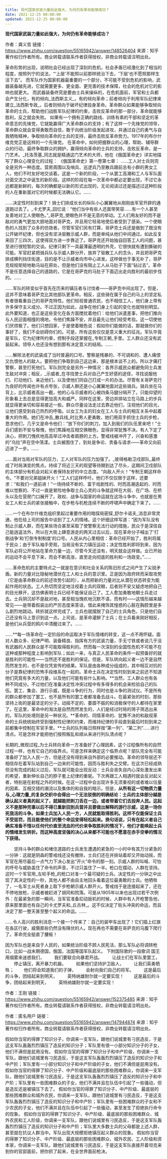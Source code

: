 ```yaml
---
title: 现代国家武装力量如此强大，为何仍有革命能够成功？
date: 2021-12-25 00:00:00
updated: 2021-12-25 00:00:00
---
```



**现代国家武装力量如此强大，为何仍有革命能够成功？**

作者：龚义哲
链接：https://www.zhihu.com/question/55165942/answer/148526404
来源：知乎
著作权归作者所有。商业转载请联系作者获得授权，非商业转载请注明出处。

革命形势的出现，说明社会已经出现了深刻的危机，社会矛盾已经激化到了相当的程度，按照列宁的说法，“‘上层’不能照以前那样统治下去，‘下层’也不愿照那样生活下去”。
而军队作为国家机器最重要的一个部分，不可能不受到危机的影响，武器装备越先进，它就需要更多、更全面、更完善的技术保障，社会的危机对它的影响也就更大。
而武器装备终究是要由士兵来操纵的，在危机面前，军官和士兵都会产生分化，有的倾向_法西斯主义_，有的倾向革命；前者倾向于利用军队纪律来建立_法西斯专政_，后者则倾向于破坏纪律投身革命。革命群众如果能够争取倾向革命的士兵，帮助他们战胜军队纪律的约束，击败反革命的那一部分，革命就能够胜利，反之就会失败。
如果有一个拥有正确的路线、训练有素的干部和坚定的革命意志的先锋党，它就能赢得广大革命群众的支持；有了这样一个先锋党的领导，革命群众就会变得勇敢而自信，敢于向统治阶级发起进攻，并通过自己的勇气与自我牺牲精神，争取倾向革命的士兵的支持，最终击败反革命势力。1917年的布尔什维克党正是这样的一个先锋党。
在革命中，如何把握群众的心理，帮助、辅导群众的行动，最终争取群众的拥护，赢得倾向革命的士兵的支持，击败反革命，是一门艺术。_托洛茨基_同志就是精通这门艺术的大师，他在《俄国革命史》详实地描写了群众心理变化的过程：
《俄国革命史》第一卷第七章：
……工人对士兵则完全是另外一种态度。营房周围以及哨兵、巡逻兵乃至散兵跟前总有小群的男女工人，他们不时友好地交谈着。这是一个新的阶段，一个从罢工高潮和工人与军队面对面交流之中诞生的新阶段。这样的阶段在每一次革命中都必定要出现，不过它永远都是新鲜的，每次的确都是以新的形式出现的，无论阅读过还是描述过这种阶段的人在重新面对它的时候都无法确认它。……

……决定性时刻到来了！骑士们排成长长的纵队小心翼翼地从刚刚由军官开辟的通道跑过去了。_卡尤罗夫_回忆说：“他们当中有些人还面带笑容……有一个人甚至友善地对工人使眼色。”_哥萨克_使眼色并不是无意的举动。工人们用友好的而不是敌对的勇气更加大胆地面对哥萨克，并且用它轻易地使后者受到了感染。一个使眼色的人找到了众多的仿效者。尽管军官们另有打算，哥萨克士兵还是做到了既没有公开破坏纪律，但也没有坚决驱散示威人群，而是单纯从他们中间通过。如此反复来回了三四次，这使得双方进一步靠近了。哥萨克还开始独自回答工人的问题，甚至进行很短暂的交谈。纪律只剩下一具最薄最透明的外壳，它很快就有遭到撕破的可能。军官赶紧把骑兵队与示威人群分开，放弃了驱散工人的念头，并且把哥萨克排成横列挡住街道，目的是不让示威者向市中心进发。这样做也于事无补了，哥萨克规规矩矩地勒马站在原处，但是他们没有阻止工人从马肚子下面“钻过去”。革命不是任意选择自己的道路的，它是在哥萨克的马肚子下面迈出走向胜利的最初步伐的。……

……军队的转变似乎首先在历来的镇压者与讨伐者——哥萨克中间出现了。但是，这并不意味着哥萨克比其他部队更革命。相反，这些骑在属于自己的马上的坚定私有者很看重自己的哥萨克特性。他们轻视普通农民，也不相信工人，他们身上带有许多保守主义成分。不过正因为如此，战争在他们身上引起的变化也就特别明显。此外要知道，也正是这些变化在各方面搅扰着他们：给他们派遣差事，把他们推向与人民迎面相撞的境地，令他们焦躁不安，并且最先让他们经受考验。这一切使他们厌烦极了。他们只想回家，于是使着眼色说：假如你们能做的话，那就做你们的事好了，我们不会妨碍你们的。可是，所有这些仅仅是意义重大的征兆。军队毕竟是军队，它为纪律所约束，控制手段还掌握在_专制王朝_手里。工人群众还没有武装起来。领导人也还没有想到那有决定意义的结局。……

……解除法老的武装成了当时普遍的口号。警察是残暴的、不可调和的、遭人痛恨又仇恨他人的敌人。要把他们争取到自己这边来，那是根本谈不上的。所以才痛打警察，甚至打死他们。军队则完全是另外一种情况：各界示威民众都避免同士兵发生敌对冲突；相反，_示威者_在寻找使士兵对自己产生好感的途径，寻找说服他们、打动他们、亲近他们，以及使他们同自己打成一片的办法。尽管有关哥萨克行为良好的传闻也许有点夸张，示威人群还是小心翼翼地面对这些骑兵。骑兵坐在马背上，比示威者高出一截，他的心与示威者的心被四条马腿分隔开了。只能仰望的形象看上去总是显得更加高大和威严。同样在这里，旁边并排站立在马路上的步兵就显得更亲切和容易接近一些。群众尽量设法走过去靠近他们，注视他们的目光，让他们感受到自己热烈的呼吸。以女工为主的妇女在工人与士兵的相互关系中起着重大的作用。她们在冲击_散兵线_时比男人更勇敢，她们用双手抓住士兵的步枪，恳求他们，几乎又是命令他们：“放下你们的刺刀，加入到我们的队伍里来吧！”士兵们感到不安与惭愧，他们焦躁地互相交换眼色，显得非常犹豫不决。有人下定了决心，把刺刀愧疚地高高举过冲击者肩膀的上方。警戒线被冲开了，兴奋和感激的“乌拉”声在空中荡漾。士兵被围住了，到处是争论、责备与请求——革命又向前迈进了一步。……

……面对当局对军队的压力，工人对军队的压力加强了。_彼得格勒卫戍部队_最终成了时局演变的焦点。持续了将近三天的观望等待期到达了尽头，这期间卫戍部队的主体部分有机会对起义者保持友好的中立态度。“向敌人开火！”专制王朝这样命令。“不要对兄弟姐妹开火！”工人们这样呼吁。他们不仅仅限于这样，还要求：“和我们一道前进！”一场持续不断的、富于戏剧性的、时而高潮迭起的、时而难以觉察的、不过一直是冒险地争取士兵心灵的斗争就这样在大街、在广场、在桥头以及在营房门口展开了。政权、战争与国家的命运就在这场斗争中，也就是在男女工人和士兵的紧张接触中，在步枪与机枪连续不断的呼啸声中确定下来了。……

……一个在布尔什维克组织里起过重要作用的暗探局密探_舒尔卡诺夫_消息非常灵通，他在给上司的报告中谈到了工人的情绪。这个奸细这样写道：“因为军队没有制止示威人群，而在某些场合甚至采取了使警察无法行动的措施，民众于是深信自己能逍遥法外，所以在大街上肆意游走的两天过去以后，现在革命分子喊出了‘打倒战争’和‘打倒专制制度’的口号。人民从内心里相信：革命已经开始了，胜利将属于民众；由于军队袖手旁观，当局没有实力镇压运动；决定性胜利即将到来，因为军队必将公开地站在革命力量一边，尽管今天还没有，明天就会这样做。业已开始的运动不会平息下来，而会不断高涨，直至走向彻底的胜利和一场政变。”……

……革命危机的主要特点之一就是在意识和社会关系的陈旧形式之间产生了尖锐矛盾。新的力量对比隐秘地潜伏在工人和士兵的意识里。正是因为政府转而采取攻势（它是由革命群众的前述攻势引起的），从而把新的力量对比从潜在状态转变为能起作用的状态。工人热切而坚定地注视着士兵的双眼，后者则不安又疑虑地把自己的目光移开，这仿佛表明士兵已经不能保证自己了。工人愈加勇敢地朝士兵走过去。士兵阴沉却不是敌对地，甚至相当愧疚地沉默不语，而有时——这情形越来越常见——是带着假装出的严厉态度来答话，借此来掩饰其惶惑的心脏在胸腔里是多么剧烈地跳动。转折就这样完成了。士兵也就摆脱了自己的士兵角色，只是他们自己还没有马上意识到这一点。上司说，是革命灌醉了士兵；在士兵看来刚好相反，是他们从兵营的鸦片中清醒过来了。……

……**每一场革命在一定阶段的命运取决于军队情绪的转变，这一点不用怀疑。面对人数众多、纪律严明、装备精良、指挥有方的武装力量，手无寸铁或者说几乎没有武器的人民群众是不可能取得胜利的。然而每一次深刻的全国性危机不可能不在这种或那种程度上影响到军队；如此一来，与真正人民革命的条件一起预备好的就是胜利的可能性——当然还不是胜利的保证。但是，军队转向起义者一边不是自然而然发生的，也不是仅凭宣传的结果。军队是由各种成分组成的，其中相互对抗的分子是靠纪律的恐怖手段维系在一起的。革命士兵在决定性时刻到来之前还不知道他们究竟有多大的力量，以及他们可能有些什么影响。**当然，工人群众也有各种不同成分。不过他们在准备决定性冲突过程中有多得多的机会来检验自己的队伍。罢工、集会、游行示威，既是斗争的行为，同时也是斗争的测试仪。不是所有的群众都参加了罢工，也不是所有的罢工者都准备去战斗。在最紧张的时刻，那些坚持上街的是最坚定的分子。动摇不定的、萎靡不振的和消极保守的人都待在家里了。在这里，革命中的淘汰是自然而然发生的，人们是经过时局的筛子筛选出来的。军队的处境则是另一种状况。**革命的、同情革命的、犹豫不决的和敌视革命的士兵统统始终受到强制性纪律的约束，而维持纪律的手段直到最后时刻到来之前都集中控制在军官手里。**士兵的队列每日照样按“第一列”、“第二列”……进行清点。可是怎样才能把他们按照叛乱和顺从来进行列队清点呢？

长期的_微观过程_为士兵转向革命一方准备好了心理因素，这个过程像所有的自然过程一样，也有它自己的临界点。可是怎样来确定这个临界点呢？部队完全有可能准备好了加入人民一方，但是还没有得到来自外部的必要推动。革命的领导层还不相信存在着军队站到自己一边来的可能性，因而与胜利失之交臂。在这次已经成熟但没有完成的起义过后，军队就可能会出现反动：士兵会丧失自内心深处激发出来的希望，重新伸长自己的脖子套上纪律的重轭。下次再跟工人相遇时就会反对起义者，特别是在射程之外的时候。在这一过程中会出现许多无须重视的或者难以估量的因素、互相交错的潮流以及集体的和自我的暗示。但是，**从所有这一切物质力量与_心理力量_的复杂交织中会得出一个无法驳倒的明确结论：士兵的主体部分越是确认起义者真的起义了，就越能把刺刀丢在一边，或者带着它们去投奔人民。这起义不是那种完事以后不得已重新回到兵营并且要做出解释的游行示威，这是一场你死我活的斗争。如果士兵加入人民一方，人民就能取得胜利。这样不仅能保证士兵不受惩罚，而且能使他们的整个命运变得轻松起来。换句话说，只有在起义者自己确实准备不惜以任何代价直至流血的代价来争取胜利的情况下，他们才能唤起士兵的情绪发生转折。而这种高度坚强的决心从来都不可能也不愿意在赤手空拳的情况下获得。**

　　坚持斗争的群众和堵住道路的士兵发生遭遇的紧急的一小时中有其万分紧急的一分钟：这就是阴森的警戒线还没有撤除，士兵们还在并排站着却又开始动摇，而军官在用尽最后一点气力下决心发出“开火”命令的那一刻。示威人群的叫喊、可怕的呼号与威胁盖住了命令的声音，不过只盖住了一半。枪口在摆动，人群在坚持。这时一个军官用_左轮手枪_的枪口对准一个最可疑的士兵。决定性的一分钟之中出现了其决定性的一秒，其他人都不由自主地回头看着这位最勇敢的士兵。他牺牲了，一名军士从死者身上取下步枪朝示威人群开火。警戒线于是连接起来了，还在不停地放枪，示威者被赶进了胡同和院落。可是从1905年以来也出现过若干次例外：在最紧急的那一瞬间，当军官准备扣动扳机的时候，人群中有人开枪警告他，原来那里面也有自己的卡尤罗夫和_丘古林_。这不仅决定了街头冲突的命运，而且决定了那一整天甚至整个起义的命运。……

……令人高兴的胜利消息一个接一个传来了：自己的装甲车出现了！它们插上红旗在各区行驶，威慑那些仍然没有降伏的人。现在再也不需要在哥萨克的马腹下爬行了。革命完全挺直了腰板！

因为军队也是来自于人民的，如果统治阶级不顾人民死活，那么军队必将调转枪口，比如一战末期德国，俄国，法国等国军队起义。
下附国际歌的一段歌词
国王用烟雾来迷惑我们，
　　我们要联合向暴君开战。
　　让战士们在军队里罢工，
　　停止镇压，离开暴力机器。
　　如果他们坚持护卫敌人，
　　让我们英勇牺牲；
　　他们将会知道我们的子弹，
　　会射向我们自己的将军。
　　这是最后的斗争，团结起来到明天，
　　英特纳雄耐尔就一定要实现！
　　这是最后的斗争，团结起来到明天，
　　英特纳雄耐尔就一定要实现！

作者：王刚
链接：https://www.zhihu.com/question/55165942/answer/152375485
来源：知乎
著作权归作者所有。商业转载请联系作者获得授权，非商业转载请注明出处。

作者：匿名用户
链接：https://www.zhihu.com/question/55165942/answer/147944874
来源：知乎
著作权归作者所有。商业转载请联系作者获得授权，非商业转载请注明出处。

假如你当官的得罪了知识分子，你调来一支军队，跟他们说城里有刁民造反，于是这支军队轰轰烈烈镇压了造反的知识分子；军队里有很一小部分知识分子的子女，他们不满但是屁用没有。
假如你当官的得罪了知识分子和中产阶级，你调来一支军队，跟他们说城里有刁民造反，于是这支军队轰轰烈烈镇压了造反的知识分子和中产阶；军队里有一小部分知识分子和中产阶级的子女，他们不满但是屁用没有。
假如你当官的得罪了知识分子、中产阶级和最底层的那些困难群众，你调来一支军队，跟他们说城里有刁民造反，于是这支军队轰轰烈烈镇压了造反的知识分子和中产阶；军队里有一些困难群众的子女，他们不满并且在队伍中引起了一些骚动，但是造反还是被镇压下去了。
假如你当官的得罪了知识分子、中产阶级、最底层的那些困难群众和城外农民，你调来一支军队，跟他们说城里有刁民造反，于是这支军队轰轰烈烈镇压了造反的知识分子和中产阶；军队里有一些困难群众的子女和不少农民的子女，他们不满并且在队伍中引起了一些骚动，甚至发生了拒绝执行命令的现象。
假如你当官的得罪了知识分子、中产阶级、最底层的那些困难群众、城外农民和工人阶级，你调来一支军队，跟他们说城里有刁民造反，于是这支军队轰轰烈烈镇压了造反的知识分子和中产阶；军队里大多数士兵的父母都是上述人群，甚至就在抗议人群当中。军队出现大规模拒绝镇压起义群众的现象。
假如你当官的得罪了知识分子、中产阶级、最底层的那些困难群众、城外农民、工人阶级和资本家，你调来一支军队，跟他们说城里有刁民造反，于是这支军队直接开着坦克来到你的官邸面前，把你抓了起来，在全世界面前枪决。

